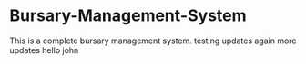 # Bursary-Management-System
This is a complete bursary management system.
testing updates again more updates
hello john
